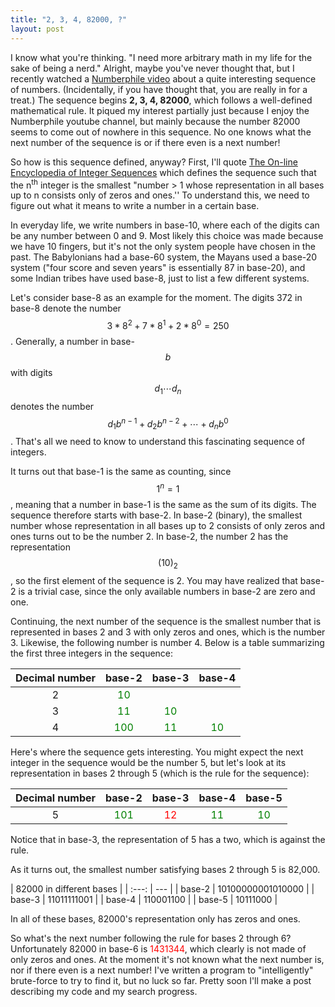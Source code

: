 ```yaml
---
title: "2, 3, 4, 82000, ?"
layout: post
---
```


I know what you're thinking.
"I need more arbitrary math in my life for the sake of being a nerd."
Alright, maybe you've never thought that, but I recently watched a
[Numberphile video](https://www.youtube.com/watch?v=LNS1fabDkeA) about a quite
interesting sequence of numbers.
(Incidentally, if you have thought that, you are really in for a treat.)
The sequence begins **2, 3, 4, 82000**, which follows a well-defined mathematical
rule.
It piqued my interest partially just because I enjoy the Numberphile youtube channel,
but mainly because the number 82000 seems to come out of nowhere in this sequence.
No one knows what the next number of the sequence is or if there even is a next
number!

So how is this sequence defined, anyway?
First, I'll quote
[The On-line Encyclopedia of Integer Sequences](https://oeis.org/A258107) which
defines the sequence such that the n<sup>th</sup> integer is the smallest
"number > 1 whose representation in all bases up to n consists only
of zeros and ones.''
To understand this, we need to figure out what it means to write a number in a
certain base.

In everyday life, we write numbers in base-10, where each of the digits can be
any number between 0 and 9.
Most likely this choice was made because we have 10 fingers, but it's not the
only system people have chosen in the past.
The Babylonians had a base-60 system, the Mayans used a base-20 system
("four score and seven years" is essentially 87 in base-20),
and some Indian tribes have
used base-8, just to list a few different systems.

Let's consider base-8 as an example for the moment.
The digits 372 in base-8 denote the number $$3*8^2 + 7 * 8^1 + 2 * 8^0 = 250$$.
Generally, a number in base-$$b$$ with digits $$d_1 \dotsb d_n $$ denotes
the number $$ d_1 b^{n-1} + d_2 b^{n-2} + \dotsb + d_n b^0 $$.
That's all we need to know to understand this fascinating sequence of integers.

It turns out that base-1 is the same as counting, since $$ 1^n = 1$$, meaning that
a number in base-1 is the same as the sum of its digits.
The sequence therefore starts with base-2.
In base-2 (binary), the smallest number whose representation in all bases up to 2
consists of only zeros and ones turns out to be the number 2.
In base-2, the number 2 has the representation $$ (10)_2 $$, so the first element
of the sequence is 2.
You may have realized that base-2 is a trivial case, since the only available
numbers in base-2 are zero and one.

Continuing, the next number of the sequence is the smallest number that is
represented in bases 2 and 3 with only zeros and ones, which is the number 3.
Likewise, the following number is number 4.
Below is a table summarizing the first three integers in the sequence:

| Decimal number | base-2 | base-3 | base-4 |
| :---: | :---: | :---: | :---: |
| 2 | <span style="color: green">10</span> |  |  |
| 3 | <span style="color: green">11</span> | <span style="color: green">10</span> |  |
| 4 | <span style="color: green">100</span> | <span style="color: green">11</span> | <span style="color: green">10</span> |

Here's where the sequence gets interesting.
You might expect the next integer in the sequence would be the number 5, but let's
look at its representation in bases 2 through 5 (which is the rule for the sequence):

| Decimal number | base-2 | base-3 | base-4 | base-5 |
| :---: | :---: | :---: | :---: | :---: |
| 5 | <span style="color: green">101</span> | <span style="color: red">12</span> | <span style="color: green">11</span> | <span style="color: green">10</span> |

Notice that in base-3, the representation of 5 has a two, which is against the rule.

As it turns out, the smallest number satisfying bases 2 through 5 is 82,000.

| 82000 in different bases |
| :---: | --- |
| base-2 | 10100000001010000 |
| base-3 | 11011111001 |
| base-4 | 110001100 |
| base-5 | 10111000 |

In all of these bases, 82000's representation only has zeros and ones.

So what's the next number following the rule for bases 2 through 6?
Unfortunately 82000 in base-6 is <span style="color: red">1431344</span>,
which clearly is not made of only
zeros and ones.
At the moment it's not known what the next number is, nor if there even is a
next number!
I've written a program to "intelligently" brute-force to try to find it, but
no luck so far.
Pretty soon I'll make a post describing my code and my search progress.
